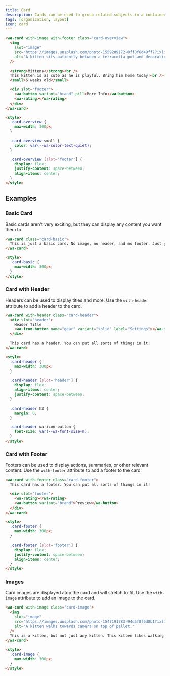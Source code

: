 ```yaml
---
title: Card
description: Cards can be used to group related subjects in a container.
tags: [organization, layout]
icon: card
---
```


```html {.example}
<wa-card with-image with-footer class="card-overview">
  <img
    slot="image"
    src="https://images.unsplash.com/photo-1559209172-0ff8f6d49ff7?ixlib=rb-1.2.1&ixid=eyJhcHBfaWQiOjEyMDd9&auto=format&fit=crop&w=500&q=80"
    alt="A kitten sits patiently between a terracotta pot and decorative grasses."
  />

  <strong>Mittens</strong><br />
  This kitten is as cute as he is playful. Bring him home today!<br />
  <small>6 weeks old</small>

  <div slot="footer">
    <wa-button variant="brand" pill>More Info</wa-button>
    <wa-rating></wa-rating>
  </div>
</wa-card>

<style>
  .card-overview {
    max-width: 300px;
  }

  .card-overview small {
    color: var(--wa-color-text-quiet);
  }

  .card-overview [slot='footer'] {
    display: flex;
    justify-content: space-between;
    align-items: center;
  }
</style>
```

## Examples

### Basic Card

Basic cards aren't very exciting, but they can display any content you want them to.

```html {.example}
<wa-card class="card-basic">
  This is just a basic card. No image, no header, and no footer. Just your content.
</wa-card>

<style>
  .card-basic {
    max-width: 300px;
  }
</style>
```

### Card with Header

Headers can be used to display titles and more. Use the `with-header` attribute to add a header to the card.

```html {.example}
<wa-card with-header class="card-header">
  <div slot="header">
    Header Title
    <wa-icon-button name="gear" variant="solid" label="Settings"></wa-icon-button>
  </div>

  This card has a header. You can put all sorts of things in it!
</wa-card>

<style>
  .card-header {
    max-width: 300px;
  }

  .card-header [slot='header'] {
    display: flex;
    align-items: center;
    justify-content: space-between;
  }

  .card-header h3 {
    margin: 0;
  }

  .card-header wa-icon-button {
    font-size: var(--wa-font-size-m);
  }
</style>
```

### Card with Footer

Footers can be used to display actions, summaries, or other relevant content. Use the `with-footer` attribute to add a footer to the card.

```html {.example}
<wa-card with-footer class="card-footer">
  This card has a footer. You can put all sorts of things in it!

  <div slot="footer">
    <wa-rating></wa-rating>
    <wa-button variant="brand">Preview</wa-button>
  </div>
</wa-card>

<style>
  .card-footer {
    max-width: 300px;
  }

  .card-footer [slot='footer'] {
    display: flex;
    justify-content: space-between;
    align-items: center;
  }
</style>
```

### Images

Card images are displayed atop the card and will stretch to fit. Use the `with-image` attribute to add an image to the card.

```html {.example}
<wa-card with-image class="card-image">
  <img
    slot="image"
    src="https://images.unsplash.com/photo-1547191783-94d5f8f6d8b1?ixlib=rb-1.2.1&ixid=eyJhcHBfaWQiOjEyMDd9&auto=format&fit=crop&w=400&q=80"
    alt="A kitten walks towards camera on top of pallet."
  />
  This is a kitten, but not just any kitten. This kitten likes walking along pallets.
</wa-card>

<style>
  .card-image {
    max-width: 300px;
  }
</style>
```
